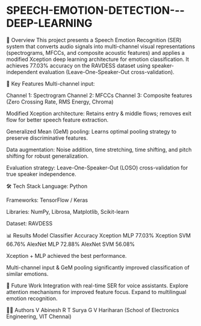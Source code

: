 # SPEECH-EMOTION-DETECTION---DEEP-LEARNING

📌 Overview
This project presents a Speech Emotion Recognition (SER) system that converts audio signals into multi-channel visual representations (spectrograms, MFCCs, and composite acoustic features) and applies a modified Xception deep learning architecture for emotion classification.
It achieves 77.03% accuracy on the RAVDESS dataset using speaker-independent evaluation (Leave-One-Speaker-Out cross-validation).

🎯 Key Features
Multi-channel input:

Channel 1: Spectrogram
Channel 2: MFCCs
Channel 3: Composite features (Zero Crossing Rate, RMS Energy, Chroma)

Modified Xception architecture: Retains entry & middle flows; removes exit flow for better speech feature extraction.

Generalized Mean (GeM) pooling: Learns optimal pooling strategy to preserve discriminative features.

Data augmentation: Noise addition, time stretching, time shifting, and pitch shifting for robust generalization.

Evaluation strategy: Leave-One-Speaker-Out (LOSO) cross-validation for true speaker independence.

🛠 Tech Stack
Language: Python

Frameworks: TensorFlow / Keras

Libraries: NumPy, Librosa, Matplotlib, Scikit-learn

Dataset: RAVDESS

📊 Results
Model	Classifier	Accuracy
Xception	MLP	77.03%
Xception	SVM	66.76%
AlexNet	MLP	72.88%
AlexNet	SVM	56.08%

Xception + MLP achieved the best performance.

Multi-channel input & GeM pooling significantly improved classification of similar emotions.

📌 Future Work
Integration with real-time SER for voice assistants.
Explore attention mechanisms for improved feature focus.
Expand to multilingual emotion recognition.

👨‍💻 Authors
V Abinesh
R T Surya
G V Hariharan
(School of Electronics Engineering, VIT Chennai)
